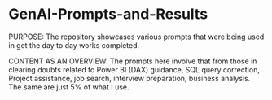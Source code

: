 # GenAI-Prompts-and-Results
PURPOSE: The repository showcases various prompts that were being used in get the day to day works completed. 

CONTENT AS AN OVERVIEW: The prompts here involve that from those in clearing doubts related to Power BI (DAX) guidance, SQL query correction, Project assistance, job search, interview preparation, business analysis. The same are just 5% of what I use. 
